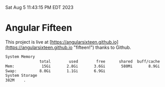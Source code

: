 Sat Aug  5 11:43:15 PM EDT 2023

# Angular Fifteen


This project is live at [https://angularsixteen.github.io](https://angularsixteen.github.io "fifteen!") thanks to Github.

```bash
System Memory
               total        used        free      shared  buff/cache   available
Mem:            15Gi       2.8Gi       3.6Gi       580Mi       8.9Gi        11Gi
Swap:          8.0Gi       1.1Gi       6.9Gi
System Storage
382M	.
```
```bash
